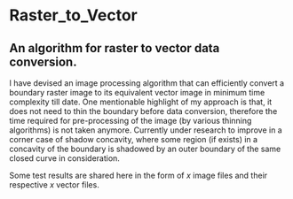 # Raster_to_Vector
## An algorithm for raster to vector data conversion.
I have devised an image processing algorithm that can efficiently convert a boundary raster image to its equivalent vector image in minimum time complexity till date.
One mentionable highlight of my approach is that, it does not need to thin the boundary before data conversion, therefore the time required for pre-processing of the image (by various thinning algorithms) is not taken anymore.
Currently under research to improve in a corner case of shadow concavity, where some region (if exists) in a concavity of the boundary is shadowed by an outer boundary of the same closed curve in consideration.

Some test results are shared here in the form of _x_ image files and their respective _x_ vector files.
